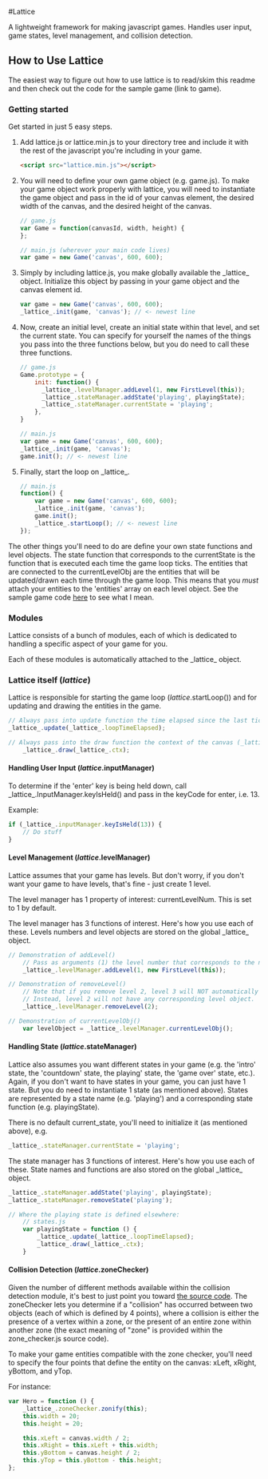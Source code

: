 #Lattice

A lightweight framework for making javascript games. Handles user input, game states, level management, and collision detection.

## How to Use Lattice

The easiest way to figure out how to use lattice is to read/skim this readme and then check out the code for the sample game (link to game).

### Getting started

Get started in just 5 easy steps.

1. Add lattice.js or lattice.min.js to your directory tree and include it with the rest of the javascript you're including in your game.

	```html
	<script src="lattice.min.js"></script>
	```

2. You will need to define your own game object (e.g. game.js). To make your game object work properly with lattice, you will need to instantiate the game object and pass in the id of your canvas element, the desired width of the canvas, and the desired height of the canvas.

	```javascript
	// game.js
	var Game = function(canvasId, width, height) {
	};

	// main.js (wherever your main code lives)
	var game = new Game('canvas', 600, 600);
	```

3. Simply by including lattice.js, you make globally available the \_lattice\_ object. Initialize this object by passing in your game object and the canvas element id.

	```javascript
	var game = new Game('canvas', 600, 600);
	_lattice_.init(game, 'canvas'); // <- newest line
	```

4. Now, create an initial level, create an initial state within that level, and set the current state. You can specify for yourself the names of the things you pass into the three functions below, but you do need to call these three functions.

	```javascript
	// game.js
	Game.prototype = {
	    init: function() {
	      _lattice_.levelManager.addLevel(1, new FirstLevel(this));
	      _lattice_.stateManager.addState('playing', playingState);
	      _lattice_.stateManager.currentState = 'playing';
	    },
	}

	// main.js
	var game = new Game('canvas', 600, 600);
	_lattice_.init(game, 'canvas');
	game.init(); // <- newest line
	```

5. Finally, start the loop on \_lattice\_.

	```javascript
	// main.js
	function() {
		var game = new Game('canvas', 600, 600);
		_lattice_.init(game, 'canvas');
		game.init();
		_lattice_.startLoop(); // <- newest line
	});
	```

The other things you'll need to do are define your own state functions and level objects. The state function that corresponds to the currentState is the function that is executed each time the game loop ticks. The entities that are connected to the currentLevelObj are the entities that will be updated/drawn each time through the game loop. This means that you *must* attach your entities to the 'entities' array on each level object. See the sample game code [here](https://github.com/jyli7/lattice/blob/master/sample_game/levels.js) to see what I mean.

### Modules

Lattice consists of a bunch of modules, each of which is dedicated to handling a specific aspect of your game for you.

Each of these modules is automatically attached to the \_lattice\_ object.

### Lattice itself (_lattice_)

Lattice is responsible for starting the game loop (_lattice_.startLoop()) and for updating and drawing the entities in the game.

```javascript
// Always pass into update function the time elapsed since the last tick of the clock (_lattice_.loopTimeElapsed).
_lattice_.update(_lattice_.loopTimeElapsed);

// Always pass into the draw function the context of the canvas (_lattice_.ctx)
	_lattice_.draw(_lattice_.ctx);
```

#### Handling User Input (_lattice_.inputManager)

To determine if the 'enter' key is being held down, call \_lattice\_.InputManager.keyIsHeld() and pass in the keyCode for enter, i.e. 13.

Example:
```javascript
if (_lattice_.inputManager.keyIsHeld(13)) {
	// Do stuff
}
```
#### Level Management (_lattice_.levelManager)

Lattice assumes that your game has levels. But don't worry, if you don't want your game to have levels, that's fine - just create 1 level.

The level manager has 1 property of interest: currentLevelNum. This is set to 1 by default.

The level manager has 3 functions of interest. Here's how you use each of these. Levels numbers and level objects are stored on the global \_lattice\_ object.

```javascript
// Demonstration of addLevel()
	// Pass as arguments (1) the level number that corresponds to the new level and an instantiation of (2) the level object (which you have created).
	_lattice_.levelManager.addLevel(1, new FirstLevel(this));

// Demonstration of removeLevel()
	// Note that if you remove level 2, level 3 will NOT automatically become level 2.
	// Instead, level 2 will not have any corresponding level object.
	_lattice_.levelManager.removeLevel(2);

// Demonstration of currentLevelObj()
	var levelObject = _lattice_.levelManager.currentLevelObj();
```

#### Handling State (_lattice_.stateManager)

Lattice also assumes you want different states in your game (e.g. the 'intro' state, the 'countdown' state, the playing' state, the 'game over' state, etc.). Again, if you don't want to have states in your game, you can just have 1 state. But you do need to instantiate 1 state (as mentioned above). States are represented by a state name (e.g. 'playing') and a corresponding state function (e.g. playingState).

There is no default current_state, you'll need to initialize it (as mentioned above), e.g.

```javascript
_lattice_.stateManager.currentState = 'playing';
```

The state manager has 3 functions of interest. Here's how you use each of these. State names and functions are also stored on the global \_lattice\_ object.

```javascript
_lattice_.stateManager.addState('playing', playingState);
_lattice_.stateManager.removeState('playing');

// Where the playing state is defined elsewhere:
	// states.js
	var playingState = function () {
		_lattice_.update(_lattice_.loopTimeElapsed);
		_lattice_.draw(_lattice_.ctx);
	}
```

#### Collision Detection (_lattice_.zoneChecker)

Given the number of different methods available within the collision detection module, it's best to just point you toward [the source code](https://github.com/jyli7/lattice/blob/master/src/zone_checker.js). The zoneChecker lets you determine if a "collision" has occurred between two objects (each of which is defined by 4 points), where a collision is either the presence of a vertex within a zone, or the present of an entire zone within another zone (the exact meaning of "zone" is provided within the zone_checker.js source code).

To make your game entities compatible with the zone checker, you'll need to specify the four points that define the entity on the canvas: xLeft, xRight, yBottom, and yTop.

For instance:
```javascript
var Hero = function () {
	_lattice_.zoneChecker.zonify(this);
	this.width = 20;
	this.height = 20;

	this.xLeft = canvas.width / 2;
	this.xRight = this.xLeft + this.width;
	this.yBottom = canvas.height / 2;
	this.yTop = this.yBottom - this.height;	
};
```
